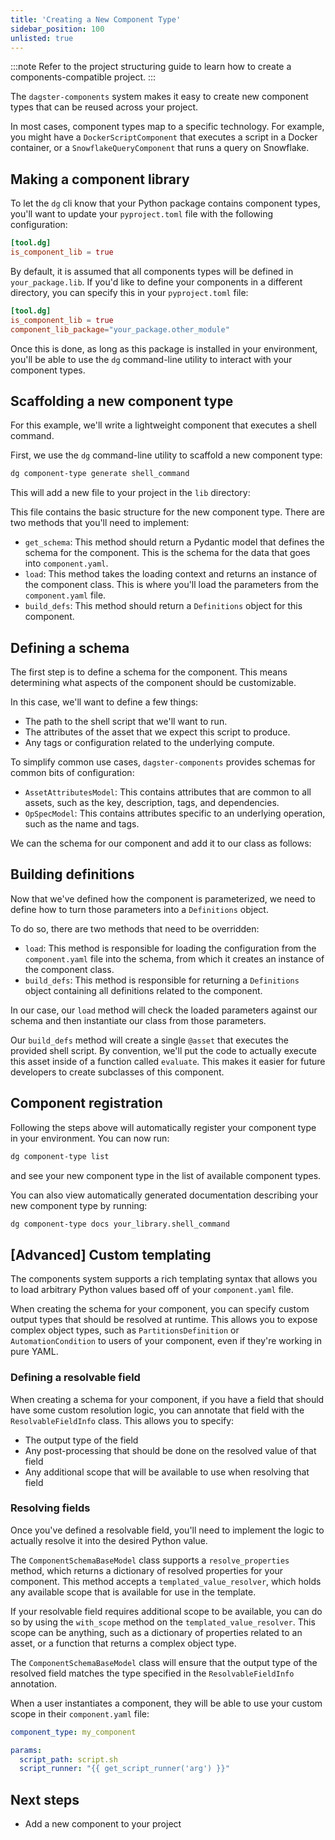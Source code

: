 ```yaml
---
title: 'Creating a New Component Type'
sidebar_position: 100
unlisted: true
---
```


:::note
Refer to the project structuring guide to learn how to create a components-compatible project.
:::

The `dagster-components` system makes it easy to create new component types that can be reused across your project.

In most cases, component types map to a specific technology. For example, you might have a `DockerScriptComponent` that executes a script in a Docker container, or a `SnowflakeQueryComponent` that runs a query on Snowflake.

## Making a component library

To let the `dg` cli know that your Python package contains component types, you'll want to update your `pyproject.toml` file with the following configuration:

```toml
[tool.dg]
is_component_lib = true
```

By default, it is assumed that all components types will be defined in `your_package.lib`. If you'd like to define your components in a different directory, you can specify this in your `pyproject.toml` file:

```toml
[tool.dg]
is_component_lib = true
component_lib_package="your_package.other_module"
```

Once this is done, as long as this package is installed in your environment, you'll be able to use the `dg` command-line utility to interact with your component types.

## Scaffolding a new component type

For this example, we'll write a lightweight component that executes a shell command.

First, we use the `dg` command-line utility to scaffold a new component type:

```bash
dg component-type generate shell_command
```

This will add a new file to your project in the `lib` directory:

<CodeExample path="docs_beta_snippets/docs_beta_snippets/guides/components/shell-script-component/empty.py" language="python" />

This file contains the basic structure for the new component type. There are two methods that you'll need to implement:

- `get_schema`: This method should return a Pydantic model that defines the schema for the component. This is the schema for the data that goes into `component.yaml`.
- `load`: This method takes the loading context and returns an instance of the component class. This is where you'll load the parameters from the `component.yaml` file.
- `build_defs`: This method should return a `Definitions` object for this component.

## Defining a schema

The first step is to define a schema for the component. This means determining what aspects of the component should be customizable.

In this case, we'll want to define a few things:

- The path to the shell script that we'll want to run.
- The attributes of the asset that we expect this script to produce.
- Any tags or configuration related to the underlying compute.

To simplify common use cases, `dagster-components` provides schemas for common bits of configuration:

- `AssetAttributesModel`: This contains attributes that are common to all assets, such as the key, description, tags, and dependencies.
- `OpSpecModel`: This contains attributes specific to an underlying operation, such as the name and tags.

We can the schema for our component and add it to our class as follows:

<CodeExample path="docs_beta_snippets/docs_beta_snippets/guides/components/shell-script-component/with-config-schema.py" language="python" />

## Building definitions

Now that we've defined how the component is parameterized, we need to define how to turn those parameters into a `Definitions` object.

To do so, there are two methods that need to be overridden:

- `load`: This method is responsible for loading the configuration from the `component.yaml` file into the schema, from which it creates an instance of the component class.
- `build_defs`: This method is responsible for returning a `Definitions` object containing all definitions related to the component.

In our case, our `load` method will check the loaded parameters against our schema and then instantiate our class from those parameters.

Our `build_defs` method will create a single `@asset` that executes the provided shell script. By convention, we'll put the code to actually execute this asset inside of a function called `evaluate`. This makes it easier for future developers to create subclasses of this component.

<CodeExample path="docs_beta_snippets/docs_beta_snippets/guides/components/shell-script-component/with-build-defs.py" language="python" />

## Component registration

Following the steps above will automatically register your component type in your environment. You can now run:

```bash
dg component-type list
```

and see your new component type in the list of available component types.

You can also view automatically generated documentation describing your new component type by running:

```bash
dg component-type docs your_library.shell_command
```

## [Advanced] Custom templating

The components system supports a rich templating syntax that allows you to load arbitrary Python values based off of your `component.yaml` file.

When creating the schema for your component, you can specify custom output types that should be resolved at runtime. This allows you to expose complex object types, such as `PartitionsDefinition` or `AutomationCondition` to users of your component, even if they're working in pure YAML.

### Defining a resolvable field

When creating a schema for your component, if you have a field that should have some custom resolution logic, you can annotate that field with the `ResolvableFieldInfo` class. This allows you to specify:

- The output type of the field
- Any post-processing that should be done on the resolved value of that field
- Any additional scope that will be available to use when resolving that field

<CodeExample path="docs_beta_snippets/docs_beta_snippets/guides/components/shell-script-component/defining-resolvable-field.py" language="python" />

### Resolving fields

Once you've defined a resolvable field, you'll need to implement the logic to actually resolve it into the desired Python value.

The `ComponentSchemaBaseModel` class supports a `resolve_properties` method, which returns a dictionary of resolved properties for your component. This method accepts a `templated_value_resolver`, which holds any available scope that is available for use in the template.

If your resolvable field requires additional scope to be available, you can do so by using the `with_scope` method on the `templated_value_resolver`. This scope can be anything, such as a dictionary of properties related to an asset, or a function that returns a complex object type.

<CodeExample path="docs_beta_snippets/docs_beta_snippets/guides/components/shell-script-component/resolving-resolvable-field.py" language="python" />

The `ComponentSchemaBaseModel` class will ensure that the output type of the resolved field matches the type specified in the `ResolvableFieldInfo` annotation.

When a user instantiates a component, they will be able to use your custom scope in their `component.yaml` file:

```yaml
component_type: my_component

params:
  script_path: script.sh
  script_runner: "{{ get_script_runner('arg') }}"
```

## Next steps

- Add a new component to your project
